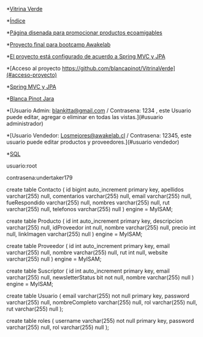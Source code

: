 
*[Vitrina Verde](Título)

*[Índice](#índice)

*[Página disenada para promocionar productos ecoamigables](#descripción-del-proyecto)

*[Proyecto final para bootcamp Awakelab](#Estado-del-proyecto)

*[El proyecto está configurado de acuerdo a Spring MVC y JPA](#Características-de-la-aplicación-y-demostración)

*[Acceso al proyecto https://github.com/blancapinot/VitrinaVerde](#acceso-proyecto)

*[Spring MVC y JPA](#tecnologías-utilizadas)

*[Blanca Pinot Jara](#personas-desarrolladores)

*[Usuario Admin: blankitta@gmail.com / Contrasena: 1234 , este Usuario puede editar, agregar o eliminar en todas las vistas.](#usuario administrador)

*[Usuario Vendedor: Losmejores@awakelab.cl  / Contrasena: 12345, este usuario puede editar productos y proveedores.](#usuario vendedor)

*[SQL](#SQL)

usuario:root

contrasena:undertaker179

create table Contacto
(
id            bigint auto_increment
primary key,
apellidos     varchar(255) null,
comentarios   varchar(255) null,
email         varchar(255) null,
fueRespondido varchar(255) null,
nombres       varchar(255) null,
rut           varchar(255) null,
telefonos     varchar(255) null
)
engine = MyISAM;

create table Producto
(
id          int auto_increment
primary key,
descripcion varchar(255) null,
idProveedor int          null,
nombre      varchar(255) null,
precio      int          null,
linkImagen  varchar(255) null
)
engine = MyISAM;

create table Proveedor
(
id      int auto_increment
primary key,
email   varchar(255) null,
nombre  varchar(255) null,
rut     int          null,
website varchar(255) null
)
engine = MyISAM;

create table Suscriptor
(
id               int auto_increment
primary key,
email            varchar(255) null,
newsletterStatus bit          not null,
nombre           varchar(255) null
)
engine = MyISAM;

create table Usuario
(
email          varchar(255) not null
primary key,
password       varchar(255) null,
nombreCompleto varchar(255) null,
rol            varchar(255) null,
rut            varchar(255) null
);

create table roles
(
username varchar(255) not null
primary key,
password varchar(255) null,
rol      varchar(255) null
);

